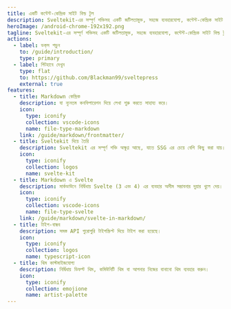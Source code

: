 ```yaml
---
title: একটি কন্টেন্ট-কেন্দ্রিক সাইট বিল্ড টুল
description: Sveltekit-এর সম্পূর্ণ শক্তিসহ একটি জটিলতামুক্ত, সহজে ব্যবহারযোগ্য, কন্টেন্ট-কেন্দ্রিক সাইট বিল্ড টুল।
heroImage: /android-chrome-192x192.png
tagline: Sveltekit-এর সম্পূর্ণ শক্তিসহ একটি জটিলতামুক্ত, সহজে ব্যবহারযোগ্য, কন্টেন্ট-কেন্দ্রিক সাইট বিল্ড টুল।
actions:
  - label: ডক্‌স পড়ুন
    to: /guide/introduction/
    type: primary
  - label: গিটহাবে দেখুন
    type: flat
    to: https://github.com/Blackman99/sveltepress
    external: true
features:
  - title: Markdown কেন্দ্রিক
    description: যা ন্যূনতম কনফিগারেশন দিয়ে লেখা শুরু করতে সাহায্য করে।
    icon:
      type: iconify
      collection: vscode-icons
      name: file-type-markdown
    link: /guide/markdown/frontmatter/
  - title: Sveltekit দিয়ে তৈরি
    description: Sveltekit এর সম্পূর্ণ শক্তি অক্ষুণ্ণ আছে, যাতে SSG এর চেয়ে বেশি কিছু করা যায়।
    icon:
      type: iconify
      collection: logos
      name: svelte-kit
  - title: Markdown এ Svelte
    description: মার্কডাউনে নির্দ্বিধায় Svelte (3 এবং 4) এর ব্যবহার অসীম সম্ভাবনার দুয়ার খুলে দেয়।
    icon:
      type: iconify
      collection: vscode-icons
      name: file-type-svelte
    link: /guide/markdown/svelte-in-markdown/
  - title: টাইপ-বান্ধব
    description: সমস্ত API পুরোপুরি টাইপস্ক্রিপ্ট দিয়ে টাইপ করা হয়েছে।
    icon:
      type: iconify
      collection: logos
      name: typescript-icon
  - title: থিম কাস্টমাইজযোগ্য
    description: নির্দ্বিধায় ডিফল্ট থিম, কমিউনিটি থিম বা আপনার নিজের বানানো থিম ব্যবহার করুন।
    icon:
      type: iconify
      collection: emojione
      name: artist-palette
---
```

